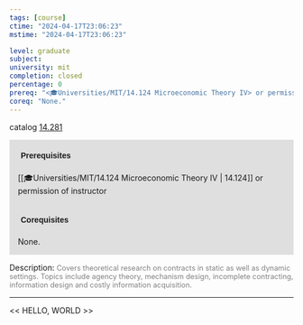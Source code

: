 ```yaml
---
tags: [course]
ctime: "2024-04-17T23:06:23"
mstime: "2024-04-17T23:06:23"

level: graduate
subject: 
university: mit
completion: closed
percentage: 0
prereq: "<🎓Universities/MIT/14.124 Microeconomic Theory IV> or permission of instructor"
coreq: "None."
---
```


catalog [14.281](http://student.mit.edu/catalog/m14a.html#14.281)

<span style="display: block; padding: 15px; background-color: rgb(100, 100, 100, 0.2);"><font id="m_prereq925_0" style="display: block; font-family: Arial, sans-serif; font-weight: bold; padding: 5px">Prerequisites</font><br><span id="prereq925_0">[[🎓Universities/MIT/14.124 Microeconomic Theory IV | 14.124]] or permission of instructor</span></span>
<span style="display: block; padding: 15px; background-color: rgb(100, 100, 100, 0.2);"><font id="m_coreq925_0" style="display: block; font-family: Arial, sans-serif; font-weight: bold; padding: 5px">Corequisites</font><br><span id="coreq925_0">None.</span></span>

<font style="">Description:</font>
<font style="color: grey; font-size: 0.8rem;">Covers theoretical research on contracts in static as well as dynamic settings. Topics include agency theory, mechanism design, incomplete contracting, information design and costly information acquisition.</font>



---

<< HELLO, WORLD >>
